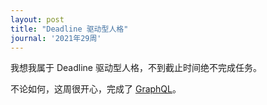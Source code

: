 ```yaml
---
layout: post
title: "Deadline 驱动型人格"
journal: '2021年29周'
---
```


我想我属于 Deadline 驱动型人格，不到截止时间绝不完成任务。

不论如何，这周很开心，完成了 [GraphQL](https://zddhub.com/note/2021/07/16/graphql.html)。
